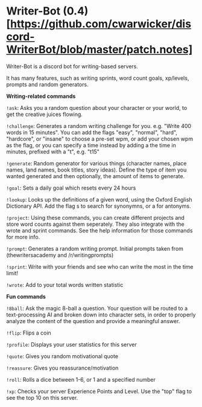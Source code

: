 # Writer-Bot (0.4)[https://github.com/cwarwicker/discord-WriterBot/blob/master/patch.notes]

Writer-Bot is a discord bot for writing-based servers.

It has many features, such as writing sprints, word count goals, xp/levels, prompts and random generators.

**Writing-related commands**

`!ask`: Asks you a random question about your character or your world, to get the creative juices flowing.

`!challenge`: Generates a random writing challenge for you. e.g. "Write 400 words in 15 minutes". You can add the flags "easy", "normal", "hard", "hardcore", or "insane" to choose a pre-set wpm, or add your chosen wpm as the flag, or you can specify a time instead by adding a the time in minutes, prefixed with a "t", e.g. "t15"

`!generate`: Random generator for various things (character names, place names, land names, book titles, story ideas). Define the type of item you wanted generated and then optionally, the amount of items to generate.

`!goal`: Sets a daily goal which resets every 24 hours

`!lookup`: Looks up the definitions of a given word, using the Oxford English Dictionary API. Add the flag s to search for synonymns, or a for antonyms.

`!project`: Using these commands, you can create different projects and store word counts against them seperately. They also integrate with the wrote and sprint commands. See the help information for those commands for more info.

`!prompt`: Generates a random writing prompt. Initial prompts taken from (thewritersacademy and /r/writingprompts)

`!sprint`: Write with your friends and see who can write the most in the time limit!

`!wrote`: Add to your total words written statistic


**Fun commands**

`!8ball`: Ask the magic 8-ball a question. Your question will be routed to a text-processing AI and broken down into character sets, in order to properly analyze the content of the question and provide a meaningful answer.

`!flip`: Flips a coin

`!profile`: Displays your user statistics for this server

`!quote`: Gives you random motivational quote

`!reassure`: Gives you reassurance/motivation

`!roll`: Rolls a dice between 1-6, or 1 and a specified number

`!xp`: Checks your server Experience Points and Level. Use the "top" flag to see the top 10 on this server.
